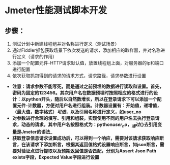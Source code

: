 # Jmeter性能测试脚本开发
## 步骤：
1. 测试计划中新建线程组并对名称进行定义（测试场景）
2. 通过Fiddler抓包获取场景下依次发送的请求，添加相应的取样器，并对名称进行定义（请求的作用）
3. 添加一个配置元件-HTTP请求默认值，放置线程组上面，对服务器的ip和端口进行配置
4. 依次获取抓包得到的请求的请求方式，请求路径，请求参数进行设置
- **注意：请求参数不能写死，而是通过之前预埋的数据进行读取和设置。首先，密码为固定的123456。其次用户名在数据预埋时按照相应的格式进行的设计：以python开头，随后以自然数增长，所以在登录请求下可以添加一个配置元件-计数器，方便对用户名进行组装。计数器设置有：开始值，递增值，（最大值，数字格式）*可选*，以及引用名称进行定义，如user_no**
- **对参数进行合理的填写、引用和组装，实现使用不同的用户名去执行登录请求，动态的请求。其中用户名按照格式为：python${user_no}，_通过${}去引用变量是Jmeter的语法_**
- **获取登录信息请求设置成功后，可以得到一个响应，需要对该请求获取响应断言，在该请求下添加断言，根据其返回值格式设置响应断言，如json断言，需要对验证点进行提取以及预期返回值是否匹配，分别为Assert Json Path exists字段，Expected Value字段进行设置**
